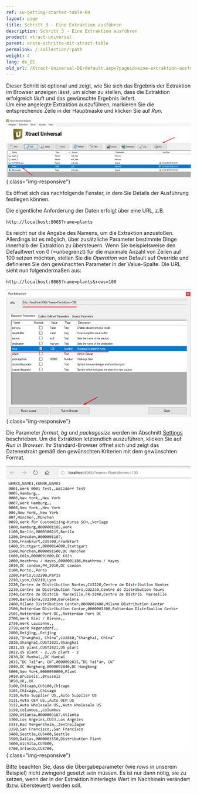 ```yaml
---
ref: xu-getting-started-table-04
layout: page
title: Schritt 3 - Eine Extraktion ausführen
description: Schritt 3 - Eine Extraktion ausführen
product: xtract-universal
parent: erste-schritte-mit-xtract-table
permalink: /:collection/:path
weight: 4
lang: de_DE
old_url: /Xtract-Universal-DE/default.aspx?pageid=eine-extraktion-ausfuehren
---
```


Dieser Schritt ist optional und zeigt, wie Sie sich das Ergebnis der Extraktion im Browser anzeigen lässt, um sicher zu stellen, dass die Extraktion erfolgreich läuft und das gewünschte Ergebnis liefert. <br> 
Um eine angelegte Extraktion auszuführen, markieren Sie die entsprechende Zeile in der Hauptmaske und klicken Sie auf *Run*.

![Execute-Table-Extraction](/img/content/run_hauptmaske_xu.png){:class="img-responsive"}

Es öffnet sich das nachfolgende Fenster, in dem Sie Details der Ausführung festlegen können.

Die eigentliche Anforderung der Daten erfolgt über eine URL, z.B. 
```
http://localhost:8065?name=plants
```
Es reicht nur die Angabe des Namens, um die Extraktion anzustoßen. Allerdings ist es möglich, über zusätzliche Parameter bestimmte Dinge innerhalb der Extraktion zu übersteuern. Wenn Sie beispielsweise den Defaultwert von 0 (=unbegrenzt) für die maximale Anzahl von Zeilen auf 100 setzen möchten, stellen Sie die *Operation* von Default auf Override und definieren Sie den gewünschten Parameter in der Value-Spalte. Die URL sieht nun folgendermaßen aus: 
```
http://localhost:8065?name=plants&rows=100
```

![Run-Table-Extraction-Plants](/img/content/run_extraction_xu.png){:class="img-responsive"}

Die Parameter *format, bg* und *packagesize* werden im Abschnitt [Settings](./extraktionseinstellungen) beschrieben. Um die Extraktion letztendlich auszuführen, klicken Sie auf *Run in Browser*. Ihr Standard-Browser öffnet sich und zeigt das Datenextrakt gemäß den gewünschten Kriterien mit dem gewünschten Format.

![Table-Extraction-Browser-Result](/img/content/run_ausgabe_browser_xu.png){:class="img-responsive"}

Bitte beachten Sie, dass die Übergabeparameter (wie *rows* in unserem Beispiel) nicht zwingend gesetzt sein müssen. Es ist nur dann nötig, sie zu setzen, wenn der in der Extraktion hinterlegte Wert im Nachhinein verändert (bzw. übersteuert) werden soll.
